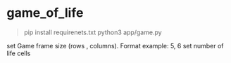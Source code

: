 # game_of_life 
> pip install requirenets.txt 
> python3 app/game.py 

set Game frame size (rows , columns). Format example: 5, 6 
set number of life cells
